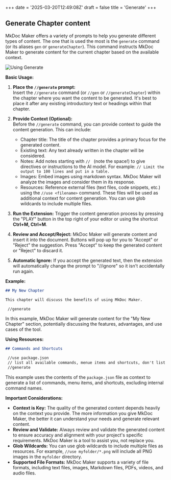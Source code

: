 +++
date = '2025-03-20T12:49:08Z'
draft = false
title = 'Generate'
+++

## Generate Chapter content

MkDoc Maker offers a variety of prompts to help you generate different types of content. The one that is used the most is the `generate` command (or its aliases `gen` or `generateChapter`). This command instructs MkDoc Maker to generate content for the current chapter based on the available context.

![Using Generate](/img/quickdemo.gif)

**Basic Usage:**

1.  **Place the `//generate` prompt:**  
Insert the `//generate` command (or `//gen` or `//generateChapter`) within the chapter where you want the content to be generated.  It's best to place it after any existing introductory text or headings within that chapter.

2.  **Provide Context (Optional):**  
Before the `//generate` command, you can provide context to guide the content generation. This can include:
    *   Chapter title: The title of the chapter provides a primary focus for the generated content.
    *   Existing text: Any text already written in the chapter will be considered.
    *   Notes: Add notes starting with `// ` (note the space!) to give directives or instructions to the AI model. For example: `// Limit the output to 100 lines and put in a table.`
    *   Images: Embed images using markdown syntax. MkDoc Maker will analyze the images and consider them in its response.
    *   Resources: Reference external files (text files, code snippets, etc.) using the `//use <filename>` command. These files will be used as additional context for content generation. You can use glob wildcards to include multiple files.

3.  **Run the Extension:**  Trigger the content generation process by pressing the "PLAY" button in the top right of your editor or using the shortcut **Ctrl+M, Ctrl+M**.

4.  **Review and Accept/Reject:**  MkDoc Maker will generate content and insert it into the document. Buttons will pop up for you to "Accept" or "Reject" the suggestion. Press "Accept" to keep the generated content or "Reject" to discard it.

5.  **Automatic Ignore:** If you accept the generated text, then the extension will automatically change the prompt to "//ignore" so it isn't accidentally run again.

**Example:**

```markdown
## My New Chapter

This chapter will discuss the benefits of using MkDoc Maker.

 //generate
```

In this example, MkDoc Maker will generate content for the "My New Chapter" section, potentially discussing the features, advantages, and use cases of the tool.

**Using Resources:**

```markdown
## Commands and Shortcuts

 //use package.json
 // list all available commands, menue items and shortcuts, don't list internal command names such as mkdocmaker.review
 //generate
```

This example uses the contents of the `package.json` file as context to generate a list of commands, menu items, and shortcuts, excluding internal command names.

**Important Considerations:**

*   **Context is Key:** The quality of the generated content depends heavily on the context you provide. The more information you give MkDoc Maker, the better it can understand your needs and generate relevant content.
*   **Review and Validate:** Always review and validate the generated content to ensure accuracy and alignment with your project's specific requirements. MkDoc Maker is a tool to assist you, not replace you.
*   **Glob Wildcards:** You can use glob wildcards to include multiple files as resources. For example, `//use myfolder/*.png` will include all PNG images in the `myfolder` directory.
*   **Supported File Formats:** MkDoc Maker supports a variety of file formats, including text files, images, Markdown files, PDFs, videos, and audio files.

